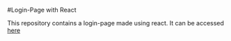 #Login-Page with React

This repository contains a login-page made using react. It can be accessed [here](https://kaburaj.github.io/login)
